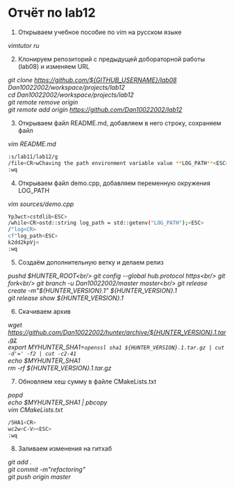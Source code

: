 # Отчёт по lab12

1. Открываем учебное пособие по vim на русском языке

_vimtutor ru_

2. Клонируем репозиторий с предыдущей добораторной работы (lab08) и изменяем URL

_git clone https://github.com/${GITHUB_USERNAME}/lab08 Dan10022002/workspace/projects/lab12<br/>
cd Dan10022002/workspace/projects/lab12<br/>
git remote remove origin<br/>
git remote add origin https://github.com/Dan10022002/lab12_

3. Открываем файл README.md, добавляем в него строку, сохраняем файл

_vim README.md_

```sh
:s/lab11/lab12/g
/file<CR>wChaving the path environment variable value **LOG_PATH**<ESC>
:wq
```

4. Открываем файл demo.cpp, добавляем переменную окружения LOG_PATH

_vim sources/demo.cpp_

```sh
Yp3wct>cstdlib<ESC>
/while<CR>ostd::string log_path = std::getenv("LOG_PATH");<ESC>
/"log<CR>
cf"log_path<ESC>
k2dd2kpVj<
:wq
```

5. Создаём дополнительную ветку и делаем релиз

_pushd $HUNTER_ROOT<br/>
git config --global hub.protocol https<br/>
git fork<br/>
git branch -u Dan10022002/master master<br/>
git release create -m"${HUNTER_VERSION}.1" ${HUNTER_VERSION}.1<br/>
git release show ${HUNTER_VERSION}.1<br/>_

6. Скачиваем архив 

_wget https://github.com/Dan10022002/hunter/archive/${HUNTER_VERSION}.1.tar.gz<br/>
export MYHUNTER_SHA1=`openssl sha1 ${HUNTER_VERSION}.1.tar.gz | cut -d'=' -f2 | cut -c2-41`<br/>
echo $MYHUNTER_SHA1<br/>
rm -rf ${HUNTER_VERSION}.1.tar.gz_

7. Обновляем хеш сумму в файле CMakeLists.txt

_popd<br/>
echo $MYHUNTER_SHA1 | pbcopy<br/>
vim CMakeLists.txt_

```sh
/SHA1<CR>
wc2w<C-V><ESC>
:wq
```

8. Заливаем изменения на гитхаб

_git add .<br/>
git commit -m"refactoring"<br/>
git push origin master_

